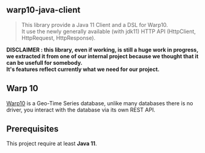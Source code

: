 ## warp10-java-client
> This library provide a Java 11 Client and a DSL for Warp10.  
It use the newly generally available (with jdk11) HTTP API (HttpClient, HttpRequest, HttpResponse).  

**DISCLAIMER : this library, even if working, is still a huge work in progress, we extracted it from one of our internal project because we thought that it can be usefull for somebody.  
It's features reflect currently what we need for our project.**

## Warp 10
[Warp10](http://www.warp10.io/) is a Geo-Time Series database, unlike many databases there is no driver, you interact 
with the database via its own REST API.

## Prerequisites
This project require at least **Java 11**.

